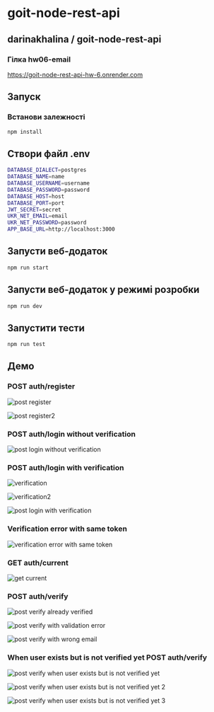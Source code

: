 # goit-node-rest-api

## darinakhalina / goit-node-rest-api

### Гілка hw06-email

https://goit-node-rest-api-hw-6.onrender.com

## Запуск

### Встанови залежності

```bash
npm install
```

## Створи файл .env

```bash
DATABASE_DIALECT=postgres
DATABASE_NAME=name
DATABASE_USERNAME=username
DATABASE_PASSWORD=password
DATABASE_HOST=host
DATABASE_PORT=port
JWT_SECRET=secret
UKR_NET_EMAIL=email
UKR_NET_PASSWORD=password
APP_BASE_URL=http://localhost:3000
```

## Запусти веб-додаток

```bash
npm run start
```

## Запусти веб-додаток у режимі розробки

```bash
npm run dev
```

## Запустити тести

```bash
npm run test
```

## Демо

### POST auth/register

![post register](./assets/post-register.png)

![post register2](./assets/post-register2.png)

### POST auth/login without verification

![post login without verification](./assets/post-login-without-verification.png)

### POST auth/login with verification

![verification](./assets/verification.png)

![verification2](./assets/verification2.png)

![post login with verification](./assets/post-login-with-verification.png)

### Verification error with same token

![verification error with same token](./assets/verification-error-with-same-token.png)

### GET auth/current

![get current](./assets/get-current.png)

### POST auth/verify

![post verify already verified](./assets/post-verify-already-verified.png)

![post verify with validation error](./assets/post-verify-with-validation-error.png)

![post verify with wrong email](./assets/post-verify-with-wrong-email.png)

### When user exists but is not verified yet POST auth/verify

![post verify when user exists but is not verified yet](./assets/post-verify-when-user-exists-but-is-not-verified-yet.png)

![post verify when user exists but is not verified yet 2](./assets/post-verify-when-user-exists-but-is-not-verified-yet2.png)

![post verify when user exists but is not verified yet 3](./assets/post-verify-when-user-exists-but-is-not-verified-yet3.png)